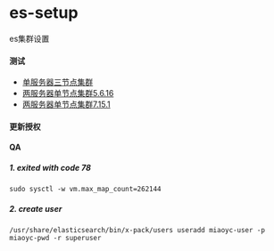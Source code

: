 # es-setup
es集群设置


#### 测试
- [单服务器三节点集群](./test/3-nodes-cluster/docker-compose-7.4.2.yml)
- [两服务器单节点集群5.6.16](./test/2-server-5.6.16)
- [两服务器单节点集群7.15.1](./test/2-server-7.15.1)

#### 更新授权


#### QA
##### 1. exited with code 78
`sudo sysctl -w vm.max_map_count=262144`

##### 2. create user
`/usr/share/elasticsearch/bin/x-pack/users useradd miaoyc-user -p miaoyc-pwd -r superuser`
